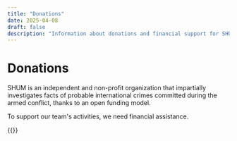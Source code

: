 ```yaml
---
title: "Donations"
date: 2025-04-08
draft: false
description: "Information about donations and financial support for SHUM organization"
---
```


# Donations

SHUM is an independent and non-profit organization that impartially investigates facts of probable international crimes committed during the armed conflict, thanks to an open funding model.

To support our team's activities, we need financial assistance.

{{<monobank>}}
